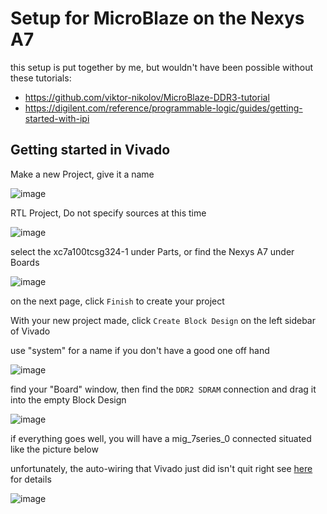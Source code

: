# Setup for MicroBlaze on the Nexys A7
this setup is put together by me, but wouldn't have been possible without these tutorials:
- https://github.com/viktor-nikolov/MicroBlaze-DDR3-tutorial
- https://digilent.com/reference/programmable-logic/guides/getting-started-with-ipi

## Getting started in Vivado

Make a new Project, give it a name

![image](https://github.com/THE9rtyt/microblaze_phys333/assets/83201905/c67f9092-bff2-4040-aaa2-af2394caf408)

RTL Project, Do not specify sources at this time

![image](https://github.com/THE9rtyt/microblaze_phys333/assets/83201905/38f74de0-fc16-49a7-9d9e-8abb310cb6a7)

select the xc7a100tcsg324-1 under Parts, or find the Nexys A7 under Boards

![image](https://github.com/THE9rtyt/microblaze_phys333/assets/83201905/f2d72100-1305-4d85-b040-e4a10d9a965a)

on the next page, click `Finish` to create your project

With your new project made, click `Create Block Design` on the left sidebar of Vivado

use "system" for a name if you don't have a good one off hand

![image](https://github.com/THE9rtyt/microblaze_phys333/assets/83201905/abc01979-6435-4333-9bc2-c66853a5c852)

find your "Board" window, then find the `DDR2 SDRAM` connection and drag it into the empty Block Design

![image](https://github.com/THE9rtyt/microblaze_phys333/assets/83201905/fe03cf64-7c3d-4c94-9b7a-141a42052a95)

if everything goes well, you will have a mig_7series_0 connected situated like the picture below

unfortunately, the auto-wiring that Vivado just did isn't quit right see [here](https://github.com/viktor-nikolov/MicroBlaze-DDR3-tutorial/blob/main/README.md#1-mig-input-reference-clock-must-be-200-mhz) for details

![image](https://github.com/THE9rtyt/microblaze_phys333/assets/83201905/1300ce56-3942-41e9-8712-4d87ca507a53)



